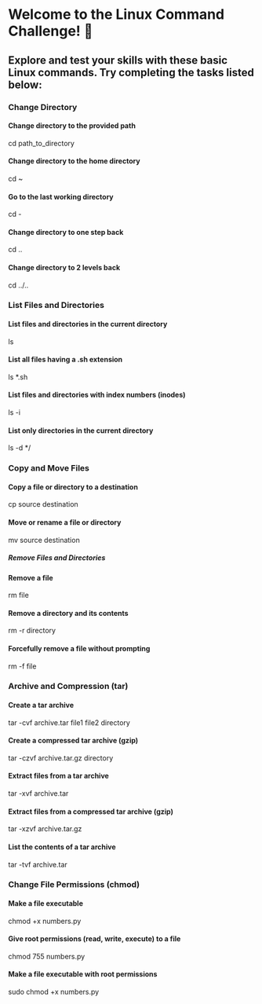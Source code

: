 # Welcome to the Linux Command Challenge! 🐧

## Explore and test your skills with these basic Linux commands. Try completing the tasks listed below:

### Change Directory

#### Change directory to the provided path

cd path_to_directory

#### Change directory to the home directory

cd ~

#### Go to the last working directory

cd -

#### Change directory to one step back

cd ..

#### Change directory to 2 levels back

cd ../..

### List Files and Directories

#### List files and directories in the current directory

ls

#### List all files having a .sh extension

ls \*.sh

#### List files and directories with index numbers (inodes)

ls -i

#### List only directories in the current directory

ls -d \*/

### Copy and Move Files

#### Copy a file or directory to a destination

cp source destination

#### Move or rename a file or directory

mv source destination

##### Remove Files and Directories

#### Remove a file

rm file

#### Remove a directory and its contents

rm -r directory

#### Forcefully remove a file without prompting

rm -f file

### Archive and Compression (tar)

#### Create a tar archive

tar -cvf archive.tar file1 file2 directory

#### Create a compressed tar archive (gzip)

tar -czvf archive.tar.gz directory

#### Extract files from a tar archive

tar -xvf archive.tar

#### Extract files from a compressed tar archive (gzip)

tar -xzvf archive.tar.gz

#### List the contents of a tar archive

tar -tvf archive.tar

### Change File Permissions (chmod)

#### Make a file executable

chmod +x numbers.py

#### Give root permissions (read, write, execute) to a file

chmod 755 numbers.py

#### Make a file executable with root permissions

sudo chmod +x numbers.py
